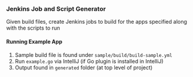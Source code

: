 ### Jenkins Job and Script Generator
Given build files, create Jenkins jobs to build for the apps specified along with the scripts to run

#### Running Example App
1. Sample build file is found under `sample/build/build-sample.yml`
1. Run `example.go` via IntelliJ (if Go plugin is installed in IntelliJ)
1. Output found in `generated` folder (at top level of project)
